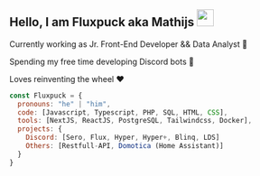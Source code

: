 <h2>Hello, I am Fluxpuck aka Mathijs <img src="https://raw.githubusercontent.com/sidbelbase/sidbelbase/master/wave.gif" width="30px"></h2>
<p>Currently working as Jr. Front-End Developer && Data Analyst 💼</p>
<p>Spending my free time developing Discord bots 🤖</p>
<p>Loves reinventing the wheel ❤️</p>

```javascript
const Fluxpuck = {
  pronouns: "he" | "him",
  code: [Javascript, Typescript, PHP, SQL, HTML, CSS],
  tools: [NextJS, ReactJS, PostgreSQL, Tailwindcss, Docker],
  projects: {
    Discord: [Sero, Flux, Hyper, Hyper+, Blinq, LDS]
    Others: [Restfull-API, Domotica (Home Assistant)]
  }
}
```
